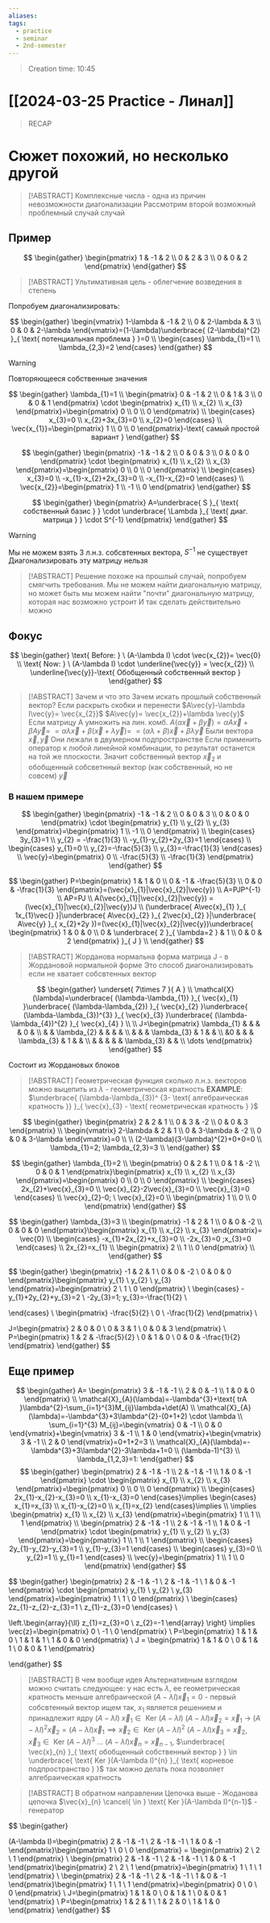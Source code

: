 ```yaml
---
aliases: 
tags:
  - practice
  - seminar
  - 2nd-semester
---
```


> Creation time: 10:45

# [[2024-03-25 Practice - Линал]]

> RECAP

# Сюжет похожий, но несколько другой

>[!ABSTRACT]
>Комплексные числа - одна из причин невозможности диагонализации
>Рассмотрим второй возможный проблемный случай случай


## Пример

$$
\begin{gather}
\begin{pmatrix}
1 & -1 & 2 \\
0 & 2 & 3 \\
0 & 0 & 2
\end{pmatrix}
\end{gather}
$$

>[!ABSTRACT]
>Ультимативная цель - облегчение возведения в степень

Попробуем диагонализировать:

$$
\begin{gather}
\begin{vmatrix}
1-\lambda & -1 & 2 \\
0 & 2-\lambda & 3 \\
0 & 0 & 2-\lambda
\end{vmatrix}=(1-\lambda)\underbrace{ (2-\lambda)^{2} }_{ \text{ потенциальная проблема }  }=0 \\
\begin{cases}
\lambda_{1}=1 \\
\lambda_{2,3}=2
\end{cases}
\end{gather}
$$


>[!WARNING]
>Повторяющееся собственные значения

$$
\begin{gather}
\lambda_{1}=1 \\
\begin{pmatrix}
0 & -1 & 2 \\
0 & 1 & 3 \\
0 & 0 & 1
\end{pmatrix} \cdot \begin{pmatrix}
x_{1} \\
x_{2} \\
x_{3}
\end{pmatrix}=\begin{pmatrix}
0 \\
0 \\
0
\end{pmatrix} \\
\begin{cases}
x_{3}=0 \\
x_{2}+3x_{3}=0 \\
x_{2}=0
\end{cases} \\
\vec{x_{1}}=\begin{pmatrix}
1 \\
0 \\
0
\end{pmatrix}-\text{ самый простой вариант } 
\end{gather}
$$

$$
\begin{gather}
\begin{pmatrix}
-1 & -1 & 2 \\
0 & 0 & 3 \\
0 & 0 & 0
\end{pmatrix} \cdot \begin{pmatrix}
x_{1} \\
x_{2} \\
x_{3}
\end{pmatrix}=\begin{pmatrix}
0 \\
0 \\
0
\end{pmatrix} \\
\begin{cases}
x_{3}=0 \\
-x_{1}-x_{2}+2x_{3}=0 \\
-x_{1}-x_{2}=0
\end{cases} \\
\vec{x_{2}}=\begin{pmatrix}
1 \\
-1 \\
0
\end{pmatrix}
\end{gather}
$$

$$
\begin{gather}
\begin{pmatrix}
A=\underbrace{ S }_{ \text{ собственный базис }  } \cdot \underbrace{ \Lambda }_{ \text{ диаг. матрица }  }  \cdot S^{-1}
\end{pmatrix}
\end{gather}
$$

>[!WARNING]
>Мы не можем взять 3 л.н.з. собсвтенных вектора, $S^{-1}$ не существует
>Диагонализировать эту матрицу нельзя

>[!ABSTRACT]
>Решение похоже на прошлый случай, попробуем смягчить требования.
>Мы не можем найти диагональную матрицу, но может быть мы можем найти "почти" диагональную матрицу, которая нас возможно устроит
>И так сделать действительно можно

## Фокус

$$
\begin{gather}
\text{ Before: } \  (A-\lambda I) \cdot  \vec{x_{2}}= \vec{0} \\
\text{ Now: } \ (A-\lambda I) \cdot  \underline{\vec{y}}  = \vec{x_{2}} \\
\underline{\vec{y}}-\text{ Обобщенный собственный вектор } 
\end{gather}
$$

>[!ABSTRACT] Зачем и что это
>Зачем искать прошлый собственный вектор?
>Если раскрыть скобки и перенести
>$A\vec{y}-\lambda I\vec{y}= \vec{x_{2}}$
>$A\vec{y}= \vec{x_{2}}+\lambda \vec{y}$
>Если матрицу A умножить на лин. комб. $A(\alpha \vec{x} + \beta \vec{y})=\alpha A \vec{x}+\beta A   \vec{y}=$
>$=\alpha \lambda \vec{x} + \beta(\vec{x} + \lambda \vec{y})=$
>$=(\alpha \lambda+\beta)\vec{x}+\beta \lambda \vec{y}$
>Были вектора $\vec{x}, \vec{y}$
>Они лежали в двумерном подпространстве
>Если применить оператор к любой линейной комбинации, то результат останется на той же плоскости.
>Значит собственный вектор $\vec{x}_{2}$ и обобщенный собсветнный вектор (как собственный, но не совсем) $\vec{y}$


### В нашем примере

$$
\begin{gather}
\begin{pmatrix}
-1 & -1 & 2 \\
0 & 0 & 3 \\
0 & 0 & 0
\end{pmatrix} \cdot \begin{pmatrix}
y_{1} \\
y_{2} \\
y_{3}
\end{pmatrix}=\begin{pmatrix}
1 \\
-1 \\
0
\end{pmatrix} \\
\begin{cases}
3y_{3}=1 \\
y_{2} = -\frac{1}{3}  \\
-y_{1}-y_{2}+2y_{3}=1
\end{cases} \\
\begin{cases}
y_{1}=0 \\
y_{2}=-\frac{5}{3}  \\
y_{3}=-\frac{1}{3}
\end{cases} \\
\vec{y}=\begin{pmatrix}
0 \\
-\frac{5}{3} \\
-\frac{1}{3}
\end{pmatrix}
\end{gather}
$$

$$
\begin{gather}
P=\begin{pmatrix}
1 & 1 & 0 \\
0 & -1 & -\frac{5}{3} \\
0 & 0 & -\frac{1}{3}
\end{pmatrix}=(\vec{x}_{1}|\vec{x}_{2}|\vec{y}) \\
A=PJP^{-1} \\
AP=PJ \\
A(\vec{x}_{1}|\vec{x}_{2}|\vec{y}) =(\vec{x}_{1}|\vec{x}_{2}|\vec{y})J \\
(\underbrace{ A\vec{x}_{1} }_{ 1x_{1}\vec{} }|\underbrace{ A\vec{x}_{2} }_{ 2\vec{x}_{2} }|\underbrace{ A\vec{y} }_{ x_{2}+2y })=(\vec{x}_{1}|\vec{x}_{2}|\vec{y})\underbrace{ \begin{pmatrix}
1 & 0 & 0 \\
0 & \underbrace{ 2 }_{ \lambda=2 } & 1 \\
0 & 0 & 2
\end{pmatrix} }_{ J } \\
\end{gather}
$$

>[!ABSTRACT] Жорданова нормальна форма
>матрица J - в Жордановой нормальной форме
>Это способ диагонализировать если не хватает собсвтенных вектор

$$
\begin{gather}
\underset{ 7\times 7 }{ A } \\
\mathcal{X}(\lambda)=\underbrace{ (\lambda-\lambda_{1}) }_{ \vec{x}_{1} }\underbrace{ (\lambda-\lambda_{2}) }_{ \vec{x}_{2} }\underbrace{ (\lambda-\lambda_{3})^{3} }_{ \vec{x}_{3} }\underbrace{ (\lambda-\lambda_{4})^{2} }_{ \vec{x}_{4} } \\ \\
J=\begin{pmatrix}
\lambda_{1} & &  &  & 0  & \\
 &  & \lambda_{2} &  &  &  &  \\
 &  &  &  \lambda_{3}  & 1 &  &  \\
 &0  &  & &  \lambda_{3} & 1 &  &  \\
 &  &  &  &   & \lambda_{3} &  &  \\
\dots
\end{pmatrix}
\end{gather}
$$

Состоит из Жордановых блоков

>[!ABSTRACT] Геометрическая функция
>сколько л.н.з. векторов можно выцепить из $\lambda$ - геометрическая кратность
>**EXAMPLE**: $\underbrace{ (\lambda-\lambda_{3})^ {3- \text{ алгебраическая кратность }}  }_{  \vec{x}_{3} - \text{ геометрическая кратность } }$

$$
\begin{gather}
\begin{pmatrix}
2 & 2 & 1 \\
0 & 3 & -2 \\
0 & 0 & 3
\end{pmatrix} \\
\begin{vmatrix}
2-\lambda & 2 & 1 \\
0 & 3-\lambda & -2 \\
0 & 0 & 3-\lambda
\end{vmatrix}=0 \\ \\
(2-\lambda)(3-\lambda)^{2}+0+0=0 \\
\lambda_{1}=2; \lambda_{2,3}=3 \\
\end{gather}
$$

$$
\begin{gather}
\lambda_{1}=2 \\
\begin{pmatrix}
0 & 2 & 1 \\
0 & 1 & -2 \\
0 & 0 & 1
\end{pmatrix}\begin{pmatrix}
x_{1} \\
x_{2} \\
x_{3}
\end{pmatrix}=\begin{pmatrix}
0 \\
0 \\
0
\end{pmatrix} \\
\begin{cases}
2x_{2}+\vec{x}_{3}=0 \\
\vec{x}_{2}-2\vec{x}_{3}=0 \\
\vec{x}_{3}=0
\end{cases} \\
\vec{x}_{2}-0; \ \vec{x}_{2}=0 \\
\begin{pmatrix}
1 \\
0 \\
0
\end{pmatrix}
\end{gather}
$$

$$
\begin{gather}
\lambda_{3}=3 \\
\begin{pmatrix}
-1 & 2 & 1  \\
0 & 0 & -2 \\
0 & 0 & 0
\end{pmatrix}\begin{pmatrix}
x_{1} \\
x_{2} \\
x_{3}
\end{pmatrix}= \vec{0} \\
\begin{cases}
-x_{1}+2x_{2}+x_{3}=0 \\
-2x_{3}=0 ;x_{3}=0
\end{cases} \\
2x_{2}=x_{1} \\
\begin{pmatrix}
2 \\
1 \\
0
\end{pmatrix} \\
\end{gather}
$$

$$
\begin{gather}
\begin{pmatrix}
-1 & 2 & 1 \\
0 & 0 & -2 \\
0 & 0 & 0
\end{pmatrix}\begin{pmatrix}
y_{1} \\
y_{2} \\
y_{3}
\end{pmatrix}=\begin{pmatrix}
2 \\
1 \\
0
\end{pmatrix} \\
\begin{cases}
-y_{1}+2y_{2}+y_{3}=2 \\
-2y_{3}=1; y_{3}=-\frac{1}{2} \\

\end{cases} \\
\begin{pmatrix}
-\frac{5}{2} \\
0 \\
-\frac{1}{2}
\end{pmatrix} \\

J=\begin{pmatrix}
2 & 0 & 0 \\
0 & 3 & 1 \\
0 & 0 & 3
\end{pmatrix} \\
P=\begin{pmatrix}
1 & 2 & -\frac{5}{2} \\
0 &  1 & 0 \\
0 & 0 & -\frac{1}{2}
\end{pmatrix}
\end{gather}
$$

## Еще пример

$$
\begin{gather}
A= \begin{pmatrix}
3 & -1 & -1 \\
2 & 0 & -1 \\
1 & 0 & 0
\end{pmatrix} \\
\mathcal{X}_{A}(\lambda)=-\lambda^{3}+\text{ trA }\lambda^{2}-\sum_{i=1}^{3}M_{ij}\lambda+\det(A) \\
\mathcal{X}_{A}(\lambda)=-\lambda^{3}+3\lambda^{2}-(0+1+2) \cdot \lambda \\ 
\sum_{i=1}^{3} M_{ij}=\begin{vmatrix}
0 & -1 \\
0 & 0
\end{vmatrix}+\begin{vmatrix}
3 & -1 \\
1 & 0
\end{vmatrix}+\begin{vmatrix}
3 & -1 \\
2 & 0
\end{vmatrix}=0+1+2=3 \\
\mathcal{X}_{A}(\lambda)=-\lambda^{3}+3\lambda^{2}-3\lambda+1=0 \\
(\lambda-1)^{3} \\
\lambda_{1,2,3}=1:
\end{gather}
$$
$$
\begin{gather}
\begin{pmatrix}
2 & -1 & -1 \\
2 & -1 & -1 \\
1 & 0 & -1
\end{pmatrix} \cdot \begin{pmatrix}
x_{1} \\
x_{2} \\
x_{3}
\end{pmatrix}=\begin{pmatrix}
0 \\
0 \\
0
\end{pmatrix} \\
\begin{cases}
2x_{1}-x_{2}-x_{3}=0 \\
x_{1}-x_{3}=0
\end{cases}\implies
\begin{cases}
x_{1}=x_{3} \\
x_{1}-x_{2}=0 \\
x_{1}=x_{2}
\end{cases}\implies \\
\implies \begin{pmatrix}
x_{1} \\
x_{2} \\
x_{3}
\end{pmatrix}=\begin{pmatrix}
1 \\
1 \\
1
\end{pmatrix} \\
\begin{pmatrix}
2 & -1 & -1 \\
2 & -1 & -1 \\
1 & 0 & -1
\end{pmatrix} \cdot \begin{pmatrix}
y_{1} \\
y_{2} \\
y_{3}
\end{pmatrix}=\begin{pmatrix}
1 \\
1 \\
1
\end{pmatrix}
\\
\begin{cases}
2y_{1}-y_{2}-y_{3}=1 \\
y_{1}-y_{3}=1
\end{cases} \\
\begin{cases}
y_{3}=0 \\
y_{2}=1 \\
y_{1}=1
\end{cases} \\
\vec{y}=\begin{pmatrix}
1 \\
1 \\
0
\end{pmatrix}
\end{gather}
$$

$$
\begin{gather}
\begin{pmatrix}
2 & -1 & -1 \\
2 & -1 & -1 \\
1 & 0 & -1
\end{pmatrix} \cdot  \begin{pmatrix}
y_{1} \\
y_{2} \\
y_{3}
\end{pmatrix}=\begin{pmatrix}
1 \\
1 \\
0
\end{pmatrix} \\
\begin{cases}
2z_{1}-z_{2}-z_{3}=1 \\
z_{1}-z_{3}=0
\end{cases} \\

\left.\begin{array}{\ll}
z_{1}=z_{3}=0 \\
z_{2}=-1
\end{array} \right\} \implies \vec{z}=\begin{pmatrix}
0 \\
-1 \\
0
\end{pmatrix} \\
P=\begin{pmatrix}
1 & 1 & 0 \\
1 & 1 & 1 \\
1 & 0 & 0
\end{pmatrix} \\
J = \begin{pmatrix}
1 & 1 & 0 \\
0 & 1 & 1 \\
0 & 0 & 1
\end{pmatrix}

\end{gather}
$$

>[!ABSTRACT] В чем вообще идея
>Альтернативным взглядом можно считать следующее:
>у нас есть $\lambda$, ее геометрическая кратность меньше алгебраической
>$(A-\lambda I)\vec{x}_{1}=0$ - первый собсвтенный вектор ищем так, $x_{1}$ является решением и принадлежит ядру $(A-\lambda I)$ $\vec{x}_{1}  \in \text{ Ker }(A-\lambda I)$
>$(A-\lambda I)\vec{x}_{2}=\vec{x}_{1}$ -> $(A-\lambda I)^{2}\vec{x}_{2}=(A-\lambda I)\vec{x}_{1}\implies \vec{x}_{2}  \in \text{ Ker }(A-\lambda I)^{2}$
>$(A-\lambda I)\vec{x}_{3}=\vec{x}_{2}$, $\vec{x}_{3}  \in \text{ Ker }(A-\lambda I)^{3}$
>...
>$(A-\lambda I)\vec{x}_{n}=\vec{x}_{n-1}$, $\underbrace{ \vec{x}_{n} }_{ \text{ обобщенный собственный вектор } }  \in \underbrace{ \text{ Ker }(A-\lambda I)^{n} }_{ \text{ корневое подпространство } }$
>так можно делать пока позволяет алгебраическая кратность

>[!ABSTRACT] В обратном направлении
>Цепочка выше - Жоданова цепочка
>$\vec{x}_{n}  \cancel{ \in } \text{ Ker }(A-\lambda I)^{n-1}$ - генератор

$$
\begin{gather}

(A-\lambda I)=\begin{pmatrix}
2 & -1 & -1 \\
2 & -1 & -1 \\
1 & 0 & -1
\end{pmatrix}\begin{pmatrix}
1 \\
0 \\
0
\end{pmatrix} = \begin{pmatrix}
2 \\
2 \\
1
\end{pmatrix} \\
\begin{pmatrix}
2 &  -1 & -1 \\
2 & -1 & -1 \\
1 & 0 & -1
\end{pmatrix}\begin{pmatrix}
2 \\
2 \\
1
\end{pmatrix}=\begin{pmatrix}
1 \\
1 \\
1
\end{pmatrix} \\
\begin{pmatrix}
2 & -1 & -1 \\
2 & -1 & -1 \\
1 & 0 & -1
\end{pmatrix}\begin{pmatrix}
1 \\
1 \\
1
\end{pmatrix}=\begin{pmatrix}
0 \\
0 \\
0
\end{pmatrix} \\
J=\begin{pmatrix}
1 & 1 & 0 \\
0 & 1 & 1 \\
0 & 0 & 1
\end{pmatrix} \\
P=\begin{pmatrix}
1 & 2 & 1 \\
1 & 2 & 0 \\
1 & 1 & 0
\end{pmatrix}
\end{gather}
$$
